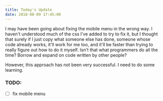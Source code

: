 ```yaml
---
title: Today's Update
date: 2018-08-09 17:45:00
---
```


I may have been going about fixing the mobile menu in the wrong way. I haven't understood much of the css I've added to try to fix it, but I thought that surely if I just copy what someone else has done, someone whose code already works, it'll work for me too, and it'll be faster than trying to really figure out how to do it myself. Isn't that what programmers do all the time? Borrow and expand on code written by other people?

However, this approach has not been very successful. I need to do some learning.

### TODO:
- [ ] fix mobile menu
